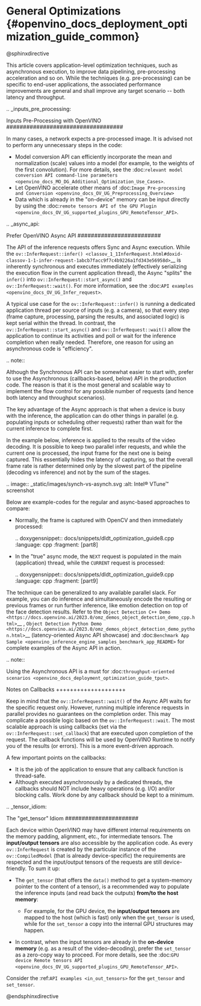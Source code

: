 # General Optimizations {#openvino_docs_deployment_optimization_guide_common}

@sphinxdirective

This article covers application-level optimization techniques, such as asynchronous execution, to improve data pipelining, pre-processing acceleration and so on. 
While the techniques (e.g. pre-processing) can be specific to end-user applications, the associated performance improvements are general and shall improve any target scenario -- both latency and throughput.

.. _inputs_pre_processing:

Inputs Pre-Processing with OpenVINO
###################################

In many cases, a network expects a pre-processed image. It is advised not to perform any unnecessary steps in the code:

* Model conversion API can efficiently incorporate the mean and normalization (scale) values into a model (for example, to the weights of the first convolution). For more details, see the :doc:`relevant model conversion API command-line parameters <openvino_docs_MO_DG_Additional_Optimization_Use_Cases>`.
* Let OpenVINO accelerate other means of :doc:`Image Pre-processing and Conversion <openvino_docs_OV_UG_Preprocessing_Overview>`
* Data which is already in the "on-device" memory can be input directly by using the :doc:`remote tensors API of the GPU Plugin <openvino_docs_OV_UG_supported_plugins_GPU_RemoteTensor_API>`.

.. _async_api:

Prefer OpenVINO Async API
#########################

The API of the inference requests offers Sync and Async execution. While the `ov::InferRequest::infer() <classov_1_1InferRequest.html#doxid-classov-1-1-infer-request-1abcb7facc9f7c4b9226a1fd343e56958d>`__ is inherently synchronous and executes immediately (effectively serializing the execution flow in the current application thread), the Async "splits" the ``infer()`` into ``ov::InferRequest::start_async()`` and ``ov::InferRequest::wait()``. For more information, see the :doc:`API examples <openvino_docs_OV_UG_Infer_request>`.

A typical use case for the ``ov::InferRequest::infer()`` is running a dedicated application thread per source of inputs (e.g. a camera), so that every step (frame capture, processing, parsing the results, and associated logic) is kept serial within the thread.
In contrast, the ``ov::InferRequest::start_async()`` and ``ov::InferRequest::wait()`` allow the application to continue its activities and poll or wait for the inference completion when really needed. Therefore, one reason for using an asynchronous code is "efficiency".

.. note::

   Although the Synchronous API can be somewhat easier to start with, prefer to use the Asynchronous (callbacks-based, below) API in the production code. The reason is that it is the most general and scalable way to implement the flow control for any possible number of requests (and hence both latency and throughput scenarios).


The key advantage of the Async approach is that when a device is busy with the inference, the application can do other things in parallel (e.g. populating inputs or scheduling other requests) rather than wait for the current inference to complete first.

In the example below, inference is applied to the results of the video decoding. It is possible to keep two parallel infer requests, and while the current one is processed, the input frame for the next one is being captured. This essentially hides the latency of capturing, so that the overall frame rate is rather determined only by the slowest part of the pipeline (decoding vs inference) and not by the sum of the stages.

.. image:: _static/images/synch-vs-asynch.svg
   :alt: Intel® VTune™ screenshot

Below are example-codes for the regular and async-based approaches to compare:

* Normally, the frame is captured with OpenCV and then immediately processed:<br>

  .. doxygensnippet:: docs/snippets/dldt_optimization_guide8.cpp
     :language: cpp
     :fragment: [part8]

* In the "true" async mode, the ``NEXT`` request is populated in the main (application) thread, while the ``CURRENT`` request is processed:<br>

  .. doxygensnippet:: docs/snippets/dldt_optimization_guide9.cpp
     :language: cpp
     :fragment: [part9]


The technique can be generalized to any available parallel slack. For example, you can do inference and simultaneously encode the resulting or previous frames or run further inference, like emotion detection on top of the face detection results.
Refer to the `Object Detection C++ Demo <https://docs.openvino.ai/2023.0/omz_demos_object_detection_demo_cpp.html>`__ , `Object Detection Python Demo <https://docs.openvino.ai/2023.0/omz_demos_object_detection_demo_python.html>`__ (latency-oriented Async API showcase) and :doc:`Benchmark App Sample <openvino_inference_engine_samples_benchmark_app_README>` for complete examples of the Async API in action.

.. note::

   Using the Asynchronous API is a must for :doc:`throughput-oriented scenarios <openvino_docs_deployment_optimization_guide_tput>`.

Notes on Callbacks
++++++++++++++++++++

Keep in mind that the ``ov::InferRequest::wait()`` of the Async API waits for the specific request only. However, running multiple inference requests in parallel provides no guarantees on the completion order. This may complicate a possible logic based on the ``ov::InferRequest::wait``. The most scalable approach is using callbacks (set via the ``ov::InferRequest::set_callback``) that are executed upon completion of the request. The callback functions will be used by OpenVINO Runtime to notify you of the results (or errors). 
This is a more event-driven approach.

A few important points on the callbacks:

* It is the job of the application to ensure that any callback function is thread-safe.
* Although executed asynchronously by a dedicated threads, the callbacks should NOT include heavy operations (e.g. I/O) and/or blocking calls. Work done by any callback should be kept to a minimum.

.. _tensor_idiom:

The "get_tensor" Idiom
######################

Each device within OpenVINO may have different internal requirements on the memory padding, alignment, etc., for intermediate tensors. The **input/output tensors** are also accessible by the application code. 
As every ``ov::InferRequest`` is created by the particular instance of the ``ov::CompiledModel`` (that is already device-specific) the requirements are respected and the input/output tensors of the requests are still device-friendly.
To sum it up:

* The ``get_tensor`` (that offers the ``data()`` method to get a system-memory pointer to the content of a tensor), is a recommended way to populate the inference inputs (and read back the outputs) **from/to the host memory**:

  * For example, for the GPU device, the **input/output tensors** are mapped to the host (which is fast) only when the ``get_tensor`` is used, while for the ``set_tensor`` a copy into the internal GPU structures may happen.

* In contrast, when the input tensors are already in the **on-device memory** (e.g. as a result of the video-decoding), prefer the ``set_tensor`` as a zero-copy way to proceed. For more details, see the :doc:`GPU device Remote tensors API <openvino_docs_OV_UG_supported_plugins_GPU_RemoteTensor_API>`.


Consider the :ref:`API examples <in_out_tensors>` for the ``get_tensor`` and ``set_tensor``.

@endsphinxdirective

